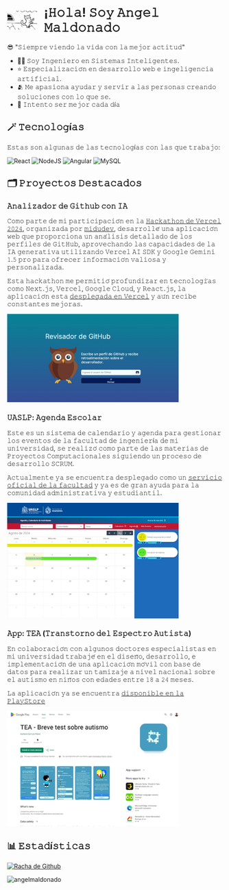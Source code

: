 <h1 style="display: flex; align-items: center; gap: 1rem;">
<img style="display: inline;" width=70 src="https://github.com/AngelMaldonado/AngelMaldonado/blob/main/assets/dancing-cat.gif"/>
¡𝙷𝚘𝚕𝚊! 𝚂𝚘𝚢 𝙰𝚗𝚐𝚎𝚕 𝙼𝚊𝚕𝚍𝚘𝚗𝚊𝚍𝚘
</h1>

😎 "𝚂𝚒𝚎𝚖𝚙𝚛𝚎 𝚟𝚒𝚎𝚗𝚍𝚘 𝚕𝚊 𝚟𝚒𝚍𝚊 𝚌𝚘𝚗 𝚕𝚊 𝚖𝚎𝚓𝚘𝚛 𝚊𝚌𝚝𝚒𝚝𝚞𝚍"

- 🧑‍💻 𝚂𝚘𝚢 𝙸𝚗𝚐𝚎𝚗𝚒𝚎𝚛𝚘 𝚎𝚗 𝚂𝚒𝚜𝚝𝚎𝚖𝚊𝚜 𝙸𝚗𝚝𝚎𝚕𝚒𝚐𝚎𝚗𝚝𝚎𝚜.
- ⭐ 𝙴𝚜𝚙𝚎𝚌𝚒𝚊𝚕𝚒𝚣𝚊𝚌𝚒𝚘́𝚗 𝚎𝚗 𝚍𝚎𝚜𝚊𝚛𝚛𝚘𝚕𝚕𝚘 𝚠𝚎𝚋 𝚎 𝚒𝚗𝚐𝚎𝚕𝚒𝚐𝚎𝚗𝚌𝚒𝚊 𝚊𝚛𝚝𝚒𝚏𝚒𝚌𝚒𝚊𝚕.
- 🫂 𝙼𝚎 𝚊𝚙𝚊𝚜𝚒𝚘𝚗𝚊 𝚊𝚢𝚞𝚍𝚊𝚛 𝚢 𝚜𝚎𝚛𝚟𝚒𝚛 𝚊 𝚕𝚊𝚜 𝚙𝚎𝚛𝚜𝚘𝚗𝚊𝚜 𝚌𝚛𝚎𝚊𝚗𝚍𝚘 𝚜𝚘𝚕𝚞𝚌𝚒𝚘𝚗𝚎𝚜 𝚌𝚘𝚗 𝚕𝚘 𝚚𝚞𝚎 𝚜𝚎.
- 🏃 𝙸𝚗𝚝𝚎𝚗𝚝𝚘 𝚜𝚎𝚛 𝚖𝚎𝚓𝚘𝚛 𝚌𝚊𝚍𝚊 𝚍í𝚊

## 🪄 𝚃𝚎𝚌𝚗𝚘𝚕𝚘𝚐í𝚊𝚜

𝙴𝚜𝚝𝚊𝚜 𝚜𝚘𝚗 𝚊𝚕𝚐𝚞𝚗𝚊𝚜 𝚍𝚎 𝚕𝚊𝚜 𝚝𝚎𝚌𝚗𝚘𝚕𝚘𝚐í𝚊𝚜 𝚌𝚘𝚗 𝚕𝚊𝚜 𝚚𝚞𝚎 𝚝𝚛𝚊𝚋𝚊𝚓𝚘:

![React](https://img.shields.io/badge/react-%2320232a.svg?style=for-the-badge&logo=react&logoColor=%2361DAFB)
![NodeJS](https://img.shields.io/badge/node.js-6DA55F?style=for-the-badge&logo=node.js&logoColor=white)
![Angular](https://img.shields.io/badge/angular-%23DD0031.svg?style=for-the-badge&logo=angular&logoColor=white)
![MySQL](https://img.shields.io/badge/mysql-4479A1.svg?style=for-the-badge&logo=mysql&logoColor=white)

## 🗂️ 𝙿𝚛𝚘𝚢𝚎𝚌𝚝𝚘𝚜 𝙳𝚎𝚜𝚝𝚊𝚌𝚊𝚍𝚘𝚜

### 𝙰𝚗𝚊𝚕𝚒𝚣𝚊𝚍𝚘𝚛 𝚍𝚎 𝙶𝚒𝚝𝚑𝚞𝚋 𝚌𝚘𝚗 𝙸𝙰

𝙲𝚘𝚖𝚘 𝚙𝚊𝚛𝚝𝚎 𝚍𝚎 𝚖𝚒 𝚙𝚊𝚛𝚝𝚒𝚌𝚒𝚙𝚊𝚌𝚒𝚘́𝚗 𝚎𝚗 𝚕𝚊 [𝙷𝚊𝚌𝚔𝚊𝚝𝚑𝚘𝚗 𝚍𝚎 𝚅𝚎𝚛𝚌𝚎𝚕 𝟸𝟶𝟸𝟺](https://github.com/midudev/hackaton-vercel-2024), 𝚘𝚛𝚐𝚊𝚗𝚒𝚣𝚊𝚍𝚊 𝚙𝚘𝚛 [𝚖𝚒𝚍𝚞𝚍𝚎𝚟](https://github.com/midudev), 𝚍𝚎𝚜𝚊𝚛𝚛𝚘𝚕𝚕𝚎́ 𝚞𝚗𝚊 𝚊𝚙𝚕𝚒𝚌𝚊𝚌𝚒𝚘́𝚗 𝚠𝚎𝚋 𝚚𝚞𝚎 𝚙𝚛𝚘𝚙𝚘𝚛𝚌𝚒𝚘𝚗𝚊 𝚞𝚗 𝚊𝚗𝚊́𝚕𝚒𝚜𝚒𝚜 𝚍𝚎𝚝𝚊𝚕𝚕𝚊𝚍𝚘 𝚍𝚎 𝚕𝚘𝚜 𝚙𝚎𝚛𝚏𝚒𝚕𝚎𝚜 𝚍𝚎 𝙶𝚒𝚝𝙷𝚞𝚋, 𝚊𝚙𝚛𝚘𝚟𝚎𝚌𝚑𝚊𝚗𝚍𝚘 𝚕𝚊𝚜 𝚌𝚊𝚙𝚊𝚌𝚒𝚍𝚊𝚍𝚎𝚜 𝚍𝚎 𝚕𝚊 𝙸𝙰 𝚐𝚎𝚗𝚎𝚛𝚊𝚝𝚒𝚟𝚊 𝚞𝚝𝚒𝚕𝚒𝚣𝚊𝚗𝚍𝚘 𝚅𝚎𝚛𝚌𝚎𝚕 𝙰𝙸 𝚂𝙳𝙺 𝚢 𝙶𝚘𝚘𝚐𝚕𝚎 𝙶𝚎𝚖𝚒𝚗𝚒 𝟷.𝟻 𝚙𝚛𝚘 𝚙𝚊𝚛𝚊 𝚘𝚏𝚛𝚎𝚌𝚎𝚛 𝚒𝚗𝚏𝚘𝚛𝚖𝚊𝚌𝚒𝚘́𝚗 𝚟𝚊𝚕𝚒𝚘𝚜𝚊 𝚢 𝚙𝚎𝚛𝚜𝚘𝚗𝚊𝚕𝚒𝚣𝚊𝚍𝚊.

𝙴𝚜𝚝𝚊 𝚑𝚊𝚌𝚔𝚊𝚝𝚑𝚘𝚗 𝚖𝚎 𝚙𝚎𝚛𝚖𝚒𝚝𝚒𝚘́ 𝚙𝚛𝚘𝚏𝚞𝚗𝚍𝚒𝚣𝚊𝚛 𝚎𝚗 𝚝𝚎𝚌𝚗𝚘𝚕𝚘𝚐𝚒́𝚊𝚜 𝚌𝚘𝚖𝚘 𝙽𝚎𝚡𝚝.𝚓𝚜, 𝚅𝚎𝚛𝚌𝚎𝚕, 𝙶𝚘𝚘𝚐𝚕𝚎 𝙲𝚕𝚘𝚞𝚍, 𝚢 𝚁𝚎𝚊𝚌𝚝.𝚓𝚜, 𝚕𝚊 𝚊𝚙𝚕𝚒𝚌𝚊𝚌𝚒𝚘́𝚗 𝚎𝚜𝚝𝚊 [𝚍𝚎𝚜𝚙𝚕𝚎𝚐𝚊𝚍𝚊 𝚎𝚗 𝚅𝚎𝚛𝚌𝚎𝚕](https://analizador-ia-github.vercel.app/) 𝚢 𝚊𝚞́𝚗 𝚛𝚎𝚌𝚒𝚋𝚎 𝚌𝚘𝚗𝚜𝚝𝚊𝚗𝚝𝚎𝚜 𝚖𝚎𝚓𝚘𝚛𝚊𝚜.

<a href="https://analizador-ia-github.vercel.app/">
<img width=400 src="https://github.com/AngelMaldonado/AngelMaldonado/blob/main/assets/project-hackathon.jpeg"/>
</a>

### 𝚄𝙰𝚂𝙻𝙿: 𝙰𝚐𝚎𝚗𝚍𝚊 𝙴𝚜𝚌𝚘𝚕𝚊𝚛

𝙴𝚜𝚝𝚎 𝚎𝚜 𝚞𝚗 𝚜𝚒𝚜𝚝𝚎𝚖𝚊 𝚍𝚎 𝚌𝚊𝚕𝚎𝚗𝚍𝚊𝚛𝚒𝚘 𝚢 𝚊𝚐𝚎𝚗𝚍𝚊 𝚙𝚊𝚛𝚊 𝚐𝚎𝚜𝚝𝚒𝚘𝚗𝚊𝚛 𝚕𝚘𝚜 𝚎𝚟𝚎𝚗𝚝𝚘𝚜 𝚍𝚎 𝚕𝚊 𝚏𝚊𝚌𝚞𝚕𝚝𝚊𝚍 𝚍𝚎 𝚒𝚗𝚐𝚎𝚗𝚒𝚎𝚛í𝚊 𝚍𝚎 𝚖𝚒 𝚞𝚗𝚒𝚟𝚎𝚛𝚜𝚒𝚍𝚊𝚍, 𝚜𝚎 𝚛𝚎𝚊𝚕𝚒𝚣𝚘́ 𝚌𝚘𝚖𝚘 𝚙𝚊𝚛𝚝𝚎 𝚍𝚎 𝚕𝚊𝚜 𝚖𝚊𝚝𝚎𝚛𝚒𝚊𝚜 𝚍𝚎 𝙿𝚛𝚘𝚢𝚎𝚌𝚝𝚘𝚜 𝙲𝚘𝚖𝚙𝚞𝚝𝚊𝚌𝚒𝚘𝚗𝚊𝚕𝚎𝚜 𝚜𝚒𝚐𝚞𝚒𝚎𝚗𝚍𝚘 𝚞𝚗 𝚙𝚛𝚘𝚌𝚎𝚜𝚘 𝚍𝚎 𝚍𝚎𝚜𝚊𝚛𝚛𝚘𝚕𝚕𝚘 𝚂𝙲𝚁𝚄𝙼.

𝙰𝚌𝚝𝚞𝚊𝚕𝚖𝚎𝚗𝚝𝚎 𝚢𝚊 𝚜𝚎 𝚎𝚗𝚌𝚞𝚎𝚗𝚝𝚛𝚊 𝚍𝚎𝚜𝚙𝚕𝚎𝚐𝚊𝚍𝚘 𝚌𝚘𝚖𝚘 𝚞𝚗 [𝚜𝚎𝚛𝚟𝚒𝚌𝚒𝚘 𝚘𝚏𝚒𝚌𝚒𝚊𝚕 𝚍𝚎 𝚕𝚊 𝚏𝚊𝚌𝚞𝚕𝚝𝚊𝚍](https://servicios.ing.uaslp.mx/agenda-escolar/) 𝚢 𝚢𝚊 𝚎𝚜 𝚍𝚎 𝚐𝚛𝚊𝚗 𝚊𝚢𝚞𝚍𝚊 𝚙𝚊𝚛𝚊 𝚕𝚊 𝚌𝚘𝚖𝚞𝚗𝚒𝚍𝚊𝚍 𝚊𝚍𝚖𝚒𝚗𝚒𝚜𝚝𝚛𝚊𝚝𝚒𝚟𝚊 𝚢 𝚎𝚜𝚝𝚞𝚍𝚒𝚊𝚗𝚝𝚒𝚕.

<a href="https://servicios.ing.uaslp.mx/agenda-escolar/">
<img width=400 src="https://github.com/AngelMaldonado/AngelMaldonado/blob/main/assets/project-agenda-escolar.jpeg"/>
</a>

### 𝙰𝚙𝚙: 𝚃𝙴𝙰 (𝚃𝚛𝚊𝚗𝚜𝚝𝚘𝚛𝚗𝚘 𝚍𝚎𝚕 𝙴𝚜𝚙𝚎𝚌𝚝𝚛𝚘 𝙰𝚞𝚝𝚒𝚜𝚝𝚊)

𝙴𝚗 𝚌𝚘𝚕𝚊𝚋𝚘𝚛𝚊𝚌𝚒𝚘́𝚗 𝚌𝚘𝚗 𝚊𝚕𝚐𝚞𝚗𝚘𝚜 𝚍𝚘𝚌𝚝𝚘𝚛𝚎𝚜 𝚎𝚜𝚙𝚎𝚌𝚒𝚊𝚕𝚒𝚜𝚝𝚊𝚜 𝚎𝚗 𝚖𝚒 𝚞𝚗𝚒𝚟𝚎𝚛𝚜𝚒𝚍𝚊𝚍 𝚝𝚛𝚊𝚋𝚊𝚓𝚎́ 𝚎𝚗 𝚎𝚕 𝚍𝚒𝚜𝚎𝚗̃𝚘, 𝚍𝚎𝚜𝚊𝚛𝚛𝚘𝚕𝚕𝚘, 𝚎 𝚒𝚖𝚙𝚕𝚎𝚖𝚎𝚗𝚝𝚊𝚌𝚒𝚘́𝚗 𝚍𝚎 𝚞𝚗𝚊 𝚊𝚙𝚕𝚒𝚌𝚊𝚌𝚒𝚘́𝚗 𝚖𝚘́𝚟𝚒𝚕 𝚌𝚘𝚗 𝚋𝚊𝚜𝚎 𝚍𝚎 𝚍𝚊𝚝𝚘𝚜 𝚙𝚊𝚛𝚊 𝚛𝚎𝚊𝚕𝚒𝚣𝚊𝚛 𝚞𝚗 𝚝𝚊𝚖𝚒𝚣𝚊𝚓𝚎 𝚊 𝚗𝚒𝚟𝚎𝚕 𝚗𝚊𝚌𝚒𝚘𝚗𝚊𝚕 𝚜𝚘𝚋𝚛𝚎 𝚎𝚕 𝚊𝚞𝚝𝚒𝚜𝚖𝚘 𝚎𝚗 𝚗𝚒𝚗̃𝚘𝚜 𝚌𝚘𝚗 𝚎𝚍𝚊𝚍𝚎𝚜 𝚎𝚗𝚝𝚛𝚎 𝟷𝟾 𝚊 𝟸𝟺 𝚖𝚎𝚜𝚎𝚜.

𝙻𝚊 𝚊𝚙𝚕𝚒𝚌𝚊𝚌𝚒𝚘́𝚗 𝚢𝚊 𝚜𝚎 𝚎𝚗𝚌𝚞𝚎𝚗𝚝𝚛𝚊 [𝚍𝚒𝚜𝚙𝚘𝚗𝚒𝚋𝚕𝚎 𝚎𝚗 𝚕𝚊 𝙿𝚕𝚊𝚢𝚂𝚝𝚘𝚛𝚎](https://play.google.com/store/apps/details?id=com.slp.tea)

<a href="https://play.google.com/store/apps/details?id=com.slp.tea">
<img width=400 src="https://github.com/AngelMaldonado/AngelMaldonado/blob/main/assets/project-tea.jpeg"/>
</a>

## 📊 𝙴𝚜𝚝𝚊𝚍í𝚜𝚝𝚒𝚌𝚊𝚜

[![Racha de Github](https://github-readme-streak-stats.herokuapp.com?user=AngelMaldonado&theme=dark&locale=es)](https://git.io/streak-stats)

<img width=495  src="https://github-readme-stats.vercel.app/api?username=angelmaldonado&show_icons=true&theme=dark&icon_color=FB8C00&ring_color=FB8C00&text_color=FFF&custom_title=Stats+de+Angel&locale=es" alt="angelmaldonado" />
